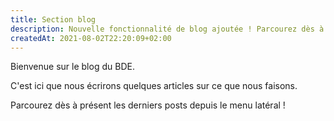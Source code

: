 ```yaml
---
title: Section blog
description: Nouvelle fonctionnalité de blog ajoutée ! Parcourez dès à présent les derniers posts
createdAt: 2021-08-02T22:20:09+02:00
---
```


Bienvenue sur le blog du BDE.

C'est ici que nous écrirons quelques articles sur ce que nous faisons.

Parcourez dès à présent les derniers posts depuis le menu latéral !
